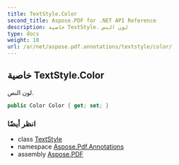 ```yaml
---
title: TextStyle.Color
second_title: Aspose.PDF for .NET API Reference
description: خاصية TextStyle. لون النص
type: docs
weight: 10
url: /ar/net/aspose.pdf.annotations/textstyle/color/
---
```

## خاصية TextStyle.Color

لون النص.

```csharp
public Color Color { get; set; }
```

### انظر أيضًا

* class [TextStyle](../)
* namespace [Aspose.Pdf.Annotations](../../../aspose.pdf.annotations/)
* assembly [Aspose.PDF](../../../)